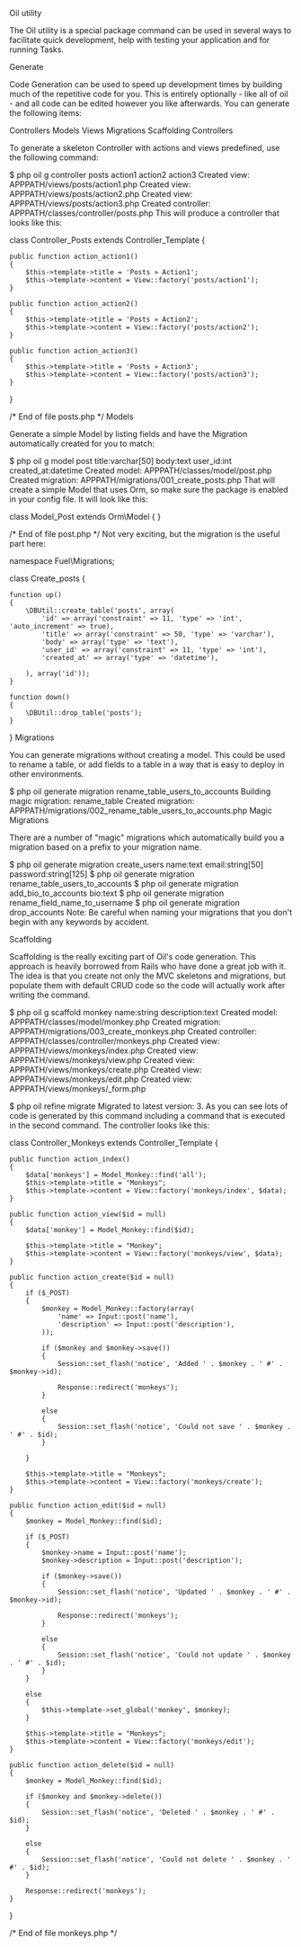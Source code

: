 Oil utility

The Oil utility is a special package command can be used in several ways to facilitate quick development, help with testing your application and for running Tasks.

Generate

Code Generation can be used to speed up development times by building much of the repetitive code for you. This is entirely optionally - like all of oil - and all code can be edited however you like afterwards. You can generate the following items:

Controllers
Models
Views
Migrations
Scaffolding
Controllers

To generate a skeleton Controller with actions and views predefined, use the following command:

$ php oil g controller posts action1 action2 action3
	Created view: APPPATH/views/posts/action1.php
	Created view: APPPATH/views/posts/action2.php
	Created view: APPPATH/views/posts/action3.php
	Created controller: APPPATH/classes/controller/posts.php
This will produce a controller that looks like this:

class Controller_Posts extends Controller_Template {

    public function action_action1()
    {
        $this->template->title = 'Posts » Action1';
        $this->template->content = View::factory('posts/action1');
    }

    public function action_action2()
    {
        $this->template->title = 'Posts » Action2';
        $this->template->content = View::factory('posts/action2');
    }

    public function action_action3()
    {
        $this->template->title = 'Posts » Action3';
        $this->template->content = View::factory('posts/action3');
    }

}

/* End of file posts.php */
Models

Generate a simple Model by listing fields and have the Migration automatically created for you to match:

$ php oil g model post title:varchar[50] body:text user_id:int created_at:datetime
	Created model: APPPATH/classes/model/post.php
	Created migration: APPPATH/migrations/001_create_posts.php
That will create a simple Model that uses Orm, so make sure the package is enabled in your config file. It will look like this:

class Model_Post extends Orm\Model { }

/* End of file post.php */
Not very exciting, but the migration is the useful part here:

namespace Fuel\Migrations;

class Create_posts {

    function up()
    {
        \DBUtil::create_table('posts', array(
            'id' => array('constraint' => 11, 'type' => 'int', 'auto_increment' => true),
            'title' => array('constraint' => 50, 'type' => 'varchar'),
            'body' => array('type' => 'text'),
            'user_id' => array('constraint' => 11, 'type' => 'int'),
            'created_at' => array('type' => 'datetime'),

        ), array('id'));
    }

    function down()
    {
        \DBUtil::drop_table('posts');
    }
}
Migrations

You can generate migrations without creating a model. This could be used to rename a table, or add fields to a table in a way that is easy to deploy in other environments.

$ php oil generate migration rename_table_users_to_accounts
	Building magic migration: rename_table
	Created migration: APPPATH/migrations/002_rename_table_users_to_accounts.php
Magic Migrations

There are a number of "magic" migrations which automatically build you a migration based on a prefix to your migration name.

$ php oil generate migration create_users name:text email:string[50] password:string[125]
$ php oil generate migration rename_table_users_to_accounts
$ php oil generate migration add_bio_to_accounts bio:text
$ php oil generate migration rename_field_name_to_username
$ php oil generate migration drop_accounts
Note: Be careful when naming your migrations that you don't begin with any keywords by accident.

Scaffolding

Scaffolding is the really exciting part of Oil's code generation. This approach is heavily borrowed from Rails who have done a great job with it. The idea is that you create not only the MVC skeletons and migrations, but populate them with default CRUD code so the code will actually work after writing the command.

$ php oil g scaffold monkey name:string description:text
	Created model: APPPATH/classes/model/monkey.php
	Created migration: APPPATH/migrations/003_create_monkeys.php
	Created controller: APPPATH/classes/controller/monkeys.php
	Created view: APPPATH/views/monkeys/index.php
	Created view: APPPATH/views/monkeys/view.php
	Created view: APPPATH/views/monkeys/create.php
	Created view: APPPATH/views/monkeys/edit.php
	Created view: APPPATH/views/monkeys/_form.php

$ php oil refine migrate
Migrated to latest version: 3.
As you can see lots of code is generated by this command including a command that is executed in the second command. The controller looks like this:

class Controller_Monkeys extends Controller_Template {

    public function action_index()
    {
        $data['monkeys'] = Model_Monkey::find('all');
        $this->template->title = "Monkeys";
        $this->template->content = View::factory('monkeys/index', $data);
    }

    public function action_view($id = null)
    {
        $data['monkey'] = Model_Monkey::find($id);

        $this->template->title = "Monkey";
        $this->template->content = View::factory('monkeys/view', $data);
    }

    public function action_create($id = null)
    {
        if ($_POST)
        {
            $monkey = Model_Monkey::factory(array(
                'name' => Input::post('name'),
                'description' => Input::post('description'),
            ));

            if ($monkey and $monkey->save())
            {
                Session::set_flash('notice', 'Added ' . $monkey . ' #' . $monkey->id);

                Response::redirect('monkeys');
            }

            else
            {
                Session::set_flash('notice', 'Could not save ' . $monkey . ' #' . $id);
            }

        }

        $this->template->title = "Monkeys";
        $this->template->content = View::factory('monkeys/create');
    }

    public function action_edit($id = null)
    {
        $monkey = Model_Monkey::find($id);

        if ($_POST)
        {
            $monkey->name = Input::post('name');
            $monkey->description = Input::post('description');

            if ($monkey->save())
            {
                Session::set_flash('notice', 'Updated ' . $monkey . ' #' . $monkey->id);

                Response::redirect('monkeys');
            }

            else
            {
                Session::set_flash('notice', 'Could not update ' . $monkey . ' #' . $id);
            }
        }

        else
        {
            $this->template->set_global('monkey', $monkey);
        }

        $this->template->title = "Monkeys";
        $this->template->content = View::factory('monkeys/edit');
    }

    public function action_delete($id = null)
    {
        $monkey = Model_Monkey::find($id);

        if ($monkey and $monkey->delete())
        {
            Session::set_flash('notice', 'Deleted ' . $monkey . ' #' . $id);
        }

        else
        {
            Session::set_flash('notice', 'Could not delete ' . $monkey . ' #' . $id);
        }

        Response::redirect('monkeys');
    }


}

/* End of file monkeys.php */